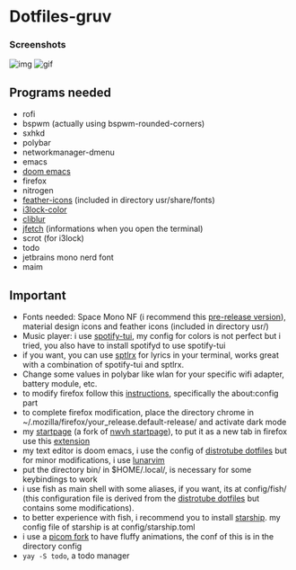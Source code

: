 # Dotfiles-gruv

### Screenshots
![img](https://i.imgur.com/C7rqgNk.png)
![gif](https://i.imgur.com/tTi6v9O.gif)

## Programs needed 
* rofi
* bspwm (actually using bspwm-rounded-corners)
* sxhkd
* polybar
* networkmanager-dmenu
* emacs
* [doom emacs](https://github.com/doomemacs/doomemacs)
* firefox
* nitrogen
* [feather-icons](https://github.com/feathericons/feather#feather) (included in directory usr/share/fonts)
* [i3lock-color](https://github.com/Raymo111/i3lock-color)
* [cliblur](https://gitlab.com/kerkmann/cliblur)
* [jfetch](https://github.com/Jimmysit0/jfetch) (informations when you open the terminal)
* scrot (for i3lock)
* todo
* jetbrains mono nerd font
* maim

## Important
* Fonts needed: Space Mono NF (i recommend this [pre-release version](https://github.com/ryanoasis/nerd-fonts/releases)), material design icons and feather icons (included in directory usr/)
* Music player: i use [spotify-tui](https://github.com/Rigellute/spotify-tui), my config for colors is not perfect but i tried, you also have to install spotifyd to use spotify-tui
* if you want, you can use [sptlrx](https://github.com/raitonoberu/sptlrx) for lyrics in your terminal, works great with a combination of spotify-tui and sptlrx.
* Change some values in polybar like wlan for your specific wifi adapter, battery module, etc.
 * to modify firefox follow this [instructions](https://github.com/andreasgrafen/cascade#how-to-use-a-userchromecss-theme), specifically the about:config part
 * to complete firefox modification, place the directory chrome in ~/.mozilla/firefox/your_release.default-release/ and activate dark mode
 * my [startpage](https://peyrzival.github.io/startpage/) (a fork of [nwvh startpage](https://github.com/nwvh/startpage)), to put it as a new tab in firefox use this [extension](https://addons.mozilla.org/pt-BR/firefox/addon/new-tab-override/)
 * my text editor is doom emacs, i use the config of [distrotube dotfiles](https://gitlab.com/dwt1/dotfiles) but for minor modifications, i use [lunarvim](https://www.lunarvim.org/)
 * put the directory bin/ in $HOME/.local/, is necessary for some keybindings to work
 * i use fish as main shell with some aliases, if you want, its at config/fish/ (this configuration file is derived from the [distrotube dotfiles](https://gitlab.com/dwt1/dotfiles) but contains some modifications).
 * to better experience with fish, i recommend you to install [starship](https://starship.rs). my config file of starship is at config/starship.toml 
 * i use a [picom fork](https://github.com/pijulius/picom) to have fluffy animations, the conf of this is in the directory config
 * `yay -S todo`, a todo manager
